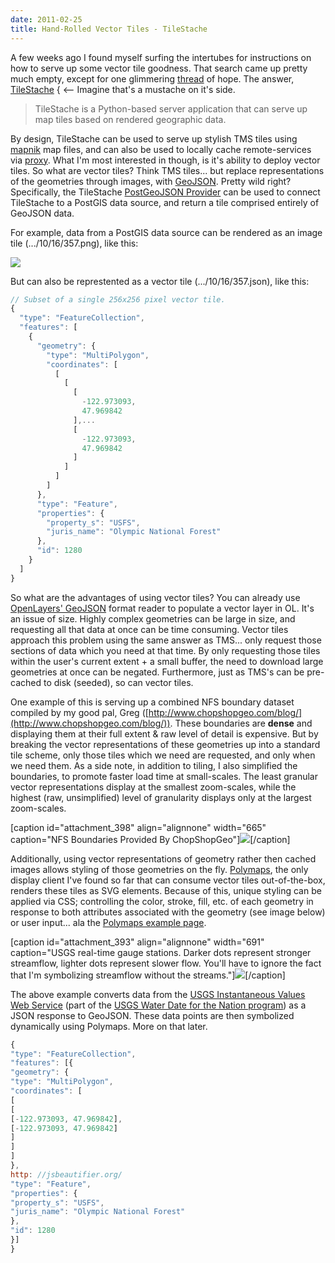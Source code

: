 ```yaml
---
date: 2011-02-25
title: Hand-Rolled Vector Tiles - TileStache
---
```


A few weeks ago I found myself surfing the intertubes for instructions on how to serve up some vector tile goodness. That search came up pretty much empty, except for one glimmering [thread](http://gis.stackexchange.com/questions/3712/create-vector-geojson-tiles-for-polymaps) of hope. The answer, [TileStache](http://tilestache.org/) { <-- Imagine that's a mustache on it's side.


> TileStache is a Python-based server application that can serve up map tiles based on rendered geographic data.

<!-- more -->

By design, TileStache can be used to serve up stylish TMS tiles using [mapnik](http://mapnik.org/) map files, and can also be used to locally cache remote-services via [proxy](http://tilestache.org/doc/#providers). What I'm most interested in though, is it's ability to deploy vector tiles. So what are vector tiles? Think TMS tiles... but replace representations of the geometries through images, with [GeoJSON](http://geojson.org/). Pretty wild right? Specifically, the TileStache [PostGeoJSON Provider](http://tilestache.org/doc/TileStache.Goodies.Providers.PostGeoJSON.html) can be used to connect TileStache to a PostGIS data source, and return a tile comprised entirely of GeoJSON data.

For example, data from a PostGIS data source can be rendered as an image tile (.../10/16/357.png), like this:

[![](http://www.mkgeomatics.com/wordpress/wp-content/uploads/2011/02/tile.png)](http://www.mkgeomatics.com/wordpress/wp-content/uploads/2011/02/tile.png)

But can also be represtented as a vector tile (.../10/16/357.json), like this:

```javascript
// Subset of a single 256x256 pixel vector tile.
{
  "type": "FeatureCollection",
  "features": [
    {
      "geometry": {
        "type": "MultiPolygon",
        "coordinates": [
          [
            [
              [
                -122.973093,
                47.969842
              ],...
              [
                -122.973093,
                47.969842
              ]
            ]
          ]
        ]
      },
      "type": "Feature",
      "properties": {
        "property_s": "USFS",
        "juris_name": "Olympic National Forest"
      },
      "id": 1280
    }
  ]
}
```

So what are the advantages of using vector tiles? You can already use [OpenLayers' GeoJSON](http://dev.openlayers.org/docs/files/OpenLayers/Format/GeoJSON-js.html) format reader to populate a vector layer in OL. It's an issue of size. Highly complex geometries can be large in size, and requesting all that data at once can be time consuming. Vector tiles approach this problem using the same answer as TMS... only request those sections of data which you need at that time. By only requesting those tiles within the user's current extent + a small buffer, the need to download large geometries at once can be negated. Furthermore, just as TMS's can be pre-cached to disk (seeded), so can vector tiles.

One example of this is serving up a combined NFS boundary dataset compiled by my good pal, Greg ([http://www.chopshopgeo.com/blog/](http://www.chopshopgeo.com/blog/)). These boundaries are **dense** and displaying them at their full extent & raw level of detail is expensive. But by breaking the vector representations of these geometries up into a standard tile scheme, only those tiles which we need are requested, and only when we need them. As a side note, in addition to tiling, I also simplified the boundaries, to promote faster load time at small-scales. The least granular vector representations display at the smallest zoom-scales, while the highest (raw, unsimplified) level of granularity displays only at the largest zoom-scales.

[caption id="attachment_398" align="alignnone" width="665" caption="NFS Boundaries Provided By ChopShopGeo"][![](http://www.mkgeomatics.com/wordpress/wp-content/uploads/2011/02/parks.png)](http://www.mkgeomatics.com/wordpress/wp-content/uploads/2011/02/parks.png)[/caption]

Additionally, using vector representations of geometry rather then cached images allows styling of those geometries on the fly. [Polymaps](http://polymaps.org/), the only display client I've found so far that can consume vector tiles out-of-the-box, renders these tiles as SVG elements. Because of this, unique styling can be applied via CSS; controlling the color, stroke, fill, etc. of each geometry in response to both attributes associated with the geometry (see image below) or user input... ala the [Polymaps example page](http://polymaps.org/ex/statehood.html).

[caption id="attachment_393" align="alignnone" width="691" caption="USGS real-time gauge stations. Darker dots represent stronger streamflow, lighter dots represent slower flow. You'll have to ignore the fact that I'm symbolizing streamflow without the streams."][![](http://www.mkgeomatics.com/wordpress/wp-content/uploads/2011/02/usgs.png)](http://www.mkgeomatics.com/wordpress/wp-content/uploads/2011/02/usgs.png)[/caption]

The above example converts data from the [USGS Instantaneous Values Web Service](http://waterservices.usgs.gov/rest/WOF-IV-Service.html) (part of the [USGS Water Date for the Nation program](http://waterdata.usgs.gov/nwis/)) as a JSON response to GeoJSON. These data points are then symbolized dynamically using Polymaps. More on that later.


```javascript
{
"type": "FeatureCollection",
"features": [{
"geometry": {
"type": "MultiPolygon",
"coordinates": [
[
[
[-122.973093, 47.969842],
[-122.973093, 47.969842]
]
]
]
},
http: //jsbeautifier.org/
"type": "Feature",
"properties": {
"property_s": "USFS",
"juris_name": "Olympic National Forest"
},
"id": 1280
}]
}
```
